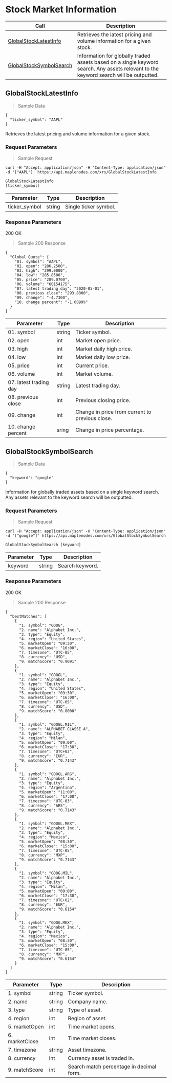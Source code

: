 # Stock Market Information

Call                                                      | Description
----------------------------------------------------------|---------------------------------
[GlobalStockLatestInfo](#globalstocklatestinfo)           | Retrieves the latest pricing and volume information for a given stock.
[GlobalStockSymbolSearch](#globalstocksymbolsearch)       | Information for globally traded assets based on a single keyword search. Any assets relevant to the keyword search will be outputted.




## GlobalStockLatestInfo

> Sample Data

```cli
{
  "ticker_symbol": "AAPL"
}
```
Retrieves the latest pricing and volume information for a given stock.


### Request Parameters

> Sample Request

```shell
curl -H "Accept: application/json" -H "Content-Type: application/json" -d '["AAPL"]' https://api.maplenodes.com/xrs/GlobalStockLatestInfo
```

<code class="api-call">GlobalStockLatestInfo [ticker_symbol]</code>

Parameter       | Type       | Description
----------------|------------|-------------
ticker_symbol   | string     | Single ticker symbol.


### Response Parameters

<aside class="success">
200 OK
</aside>

> Sample 200 Response

```shell
{
  "Global Quote": {
    "01. symbol": "AAPL",
    "02. open": "286.2500",
    "03. high": "299.0000",
    "04. low": "285.8500",
    "05. price": "289.0700",
    "06. volume": "60154175",
    "07. latest trading day": "2020-05-01",
    "08. previous close": "293.8000",
    "09. change": "-4.7300",
    "10. change percent": "-1.6099%"
  }
}
```

Parameter               | Type       | Description
------------------------|------------|-------------
01. symbol              | string     | Ticker symbol.
02. open                | int        | Market open price.
03. high                | int        | Market daily high price.
04. low                 | int        | Market daily low price.
05. price               | int        | Current price.
06. volume              | int        | Market volume.
07. latest trading day  | string     | Latest trading day.
08. previous close      | int        | Previous closing price.
09. change              | int        | Change in price from current to previous close.
10. change percent      | sring      | Change in price percentage.




## GlobalStockSymbolSearch

> Sample Data

```cli
{
  "keyword": "google"
}
```
Information for globally traded assets based on a single keyword search. Any assets relevant to the keyword search will be outputted.


### Request Parameters

> Sample Request

```shell
curl -H "Accept: application/json" -H "Content-Type: application/json" -d '["google"]' https://api.maplenodes.com/xrs/GlobalStockSymbolSearch
```

<code class="api-call">GlobalStockSymbolSearch [keyword]</code>

Parameter       | Type       | Description
----------------|------------|-------------
keyword         | string     | Search keyword.


### Response Parameters

<aside class="success">
200 OK
</aside>

> Sample 200 Response

```shell
{
  "bestMatches": [
    {
      "1. symbol": "GOOG",
      "2. name": "Alphabet Inc.",
      "3. type": "Equity",
      "4. region": "United States",
      "5. marketOpen": "09:30",
      "6. marketClose": "16:00",
      "7. timezone": "UTC-05",
      "8. currency": "USD",
      "9. matchScore": "0.9091"
    },
    {
      "1. symbol": "GOOGL",
      "2. name": "Alphabet Inc.",
      "3. type": "Equity",
      "4. region": "United States",
      "5. marketOpen": "09:30",
      "6. marketClose": "16:00",
      "7. timezone": "UTC-05",
      "8. currency": "USD",
      "9. matchScore": "0.8000"
    },
    {
      "1. symbol": "GOOGL.MIL",
      "2. name": "ALPHABET CLASSE A",
      "3. type": "Equity",
      "4. region": "Milan",
      "5. marketOpen": "09:00",
      "6. marketClose": "17:30",
      "7. timezone": "UTC+02",
      "8. currency": "EUR",
      "9. matchScore": "0.7143"
    },
    {
      "1. symbol": "GOOGL.ARG",
      "2. name": "Alphabet Inc.",
      "3. type": "Equity",
      "4. region": "Argentina",
      "5. marketOpen": "11:00",
      "6. marketClose": "17:00",
      "7. timezone": "UTC-03",
      "8. currency": "ARS",
      "9. matchScore": "0.7143"
    },
    {
      "1. symbol": "GOOGL.MEX",
      "2. name": "Alphabet Inc.",
      "3. type": "Equity",
      "4. region": "Mexico",
      "5. marketOpen": "08:30",
      "6. marketClose": "15:00",
      "7. timezone": "UTC-05",
      "8. currency": "MXP",
      "9. matchScore": "0.7143"
    },
    {
      "1. symbol": "GOOG.MIL",
      "2. name": "Alphabet Inc.",
      "3. type": "Equity",
      "4. region": "Milan",
      "5. marketOpen": "09:00",
      "6. marketClose": "17:30",
      "7. timezone": "UTC+02",
      "8. currency": "EUR",
      "9. matchScore": "0.6154"
    },
    {
      "1. symbol": "GOOG.MEX",
      "2. name": "Alphabet Inc.",
      "3. type": "Equity",
      "4. region": "Mexico",
      "5. marketOpen": "08:30",
      "6. marketClose": "15:00",
      "7. timezone": "UTC-05",
      "8. currency": "MXP",
      "9. matchScore": "0.6154"
    }
  ]
}
```

Parameter       | Type       | Description
----------------|------------|-------------
1. symbol       | string     | Ticker symbol.
2. name         | string     | Company name.
3. type         | string     | Type of asset.
4. region       | int        | Region of asset.
5. marketOpen   | int        | Time market opens.
6. marketClose  | int        | Time market closes.
7. timezone     | string     | Asset timezone.
8. currency     | int        | Currency asset is traded in.
9. matchScore   | int        | Search match percentage in decimal form. 
